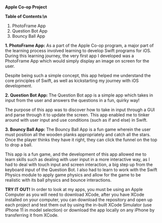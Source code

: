 **Apple Co-op Project**

**Table of Contents:\n**
1. PhotoFrame App
2. Question Bot App
3. Bouncy Ball App

**1. PhotoFrame App:**
As a part of the Apple Co-op program, a major part of the learning process involved
learning to develop Swift programs for iOS. During this learning journey, the very first
app I developed was a PhotoFrame App which would simply display an image on screen for the user.

Despite being such a simple concept, this app helped me understand the core principles of Swift, as
well as kickstarting my journey with iOS development.


**2. Question Bot App:**
The Question Bot app is a simple app which takes in input from the user and answers the questions
in a fun, quirky way! 

The purpose of this app was to discover how to take in input through a GUI and parse through it
to update the screen. This app enabled me to tinker around with user input and use conditions (such
as if and else) in Swift.


**3. Bouncy Ball App:**
The Bouncy Ball App is a fun game wherein the user must position all the wooden planks appropriately
and catch all the stars. Once the player thinks they have it right, they can click the funnel on the
top to drop a ball.

This app is a fun game, and the development of this app allowed me to learn skills such as dealing with
user input in a more interactive way, as I had to deal with touch input and screen interaction, a big step
up from the keyboard input of the Question Bot. I also had to learn to work with the Swift Physics module
to apply game physics and allow for the game to be realistic with its ball physics and bounce interactions.


**TRY IT OUT!**
In order to look at my apps, you must be using an Apple Computer as you will need to download XCode,
after you have XCode installed on your computer, you can download the repository and open up each project
and test them out by using the in-built XCode Simulator (use iPhone 11 in model selection) or download the app
locally on any iPhone by transferring it from XCode.
